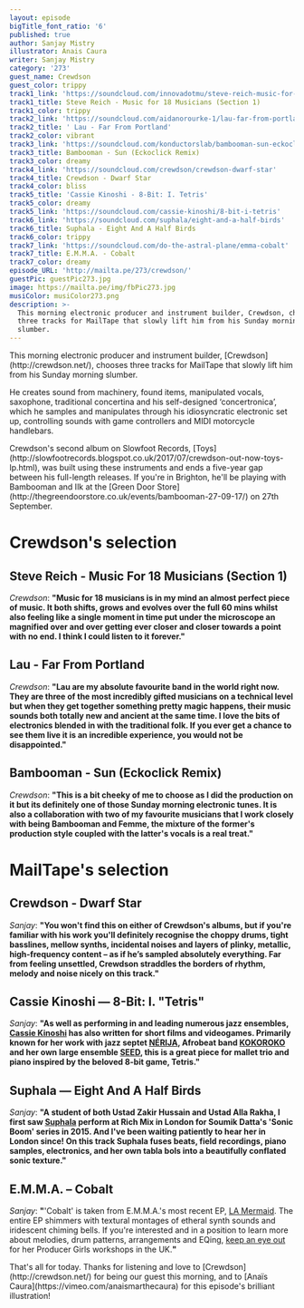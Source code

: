 ```yaml
---
layout: episode
bigTitle_font_ratio: '6'
published: true
author: Sanjay Mistry
illustrator: Anais Caura
writer: Sanjay Mistry
category: '273'
guest_name: Crewdson
guest_color: trippy
track1_link: 'https://soundcloud.com/innovadotmu/steve-reich-music-for-18'
track1_title: Steve Reich - Music for 18 Musicians (Section 1)
track1_color: trippy
track2_link: 'https://soundcloud.com/aidanorourke-1/lau-far-from-portland'
track2_title: ' Lau - Far From Portland'
track2_color: vibrant
track3_link: 'https://soundcloud.com/konductorslab/bambooman-sun-eckoclick-remix'
track3_title: Bambooman - Sun (Eckoclick Remix)
track3_color: dreamy
track4_link: 'https://soundcloud.com/crewdson/crewdson-dwarf-star'
track4_title: Crewdson - Dwarf Star
track4_color: bliss
track5_title: 'Cassie Kinoshi - 8-Bit: I. Tetris'
track5_color: dreamy
track5_link: 'https://soundcloud.com/cassie-kinoshi/8-bit-i-tetris'
track6_link: 'https://soundcloud.com/suphala/eight-and-a-half-birds'
track6_title: Suphala - Eight And A Half Birds
track6_color: trippy
track7_link: 'https://soundcloud.com/do-the-astral-plane/emma-cobalt'
track7_title: E.M.M.A. - Cobalt
track7_color: dreamy
episode_URL: 'http://mailta.pe/273/crewdson/'
guestPic: guestPic273.jpg
image: https://mailta.pe/img/fbPic273.jpg
musiColor: musiColor273.png
description: >-
  This morning electronic producer and instrument builder, Crewdson, chooses
  three tracks for MailTape that slowly lift him from his Sunday morning
  slumber.
---
```

<p id="introduction">This morning electronic producer and instrument builder, [Crewdson](http://crewdson.net/), chooses three tracks for MailTape that slowly lift him from his Sunday morning slumber.</p>
<p>He creates sound from machinery, found items, manipulated vocals, saxophone, traditional concertina and his self-designed ‘concertronica’, which he samples and manipulates through his idiosyncratic electronic set up, controlling sounds with game controllers and MIDI motorcycle handlebars.</p>
<p>Crewdson's second album on Slowfoot Records, [Toys](http://slowfootrecords.blogspot.co.uk/2017/07/crewdson-out-now-toys-lp.html), was built using these instruments and ends a five-year gap between his full-length releases. If you're in Brighton, he'll be playing with Bambooman and Ilk at the [Green Door Store](http://thegreendoorstore.co.uk/events/bambooman-27-09-17/) on 27th September.</p> 


# Crewdson's selection


## Steve Reich - Music For 18 Musicians (Section 1)
_Crewdson_: **"**Music for 18 musicians is in my mind an almost perfect piece of music. It both shifts, grows and evolves over the full 60 mins whilst also feeling like a single moment in time put under the microscope an magnified over and over getting ever closer and closer towards a point with no end. I think I could listen to it forever.**"**

## Lau - Far From Portland
_Crewdson_: **"**Lau are my absolute favourite band in the world right now. They are three of the most incredibly gifted musicians on a technical level but when they get together something pretty magic happens, their music sounds both totally new and ancient at the same time. I love the bits of electronics blended in with the traditional folk. If you ever get a chance to see them live it is an incredible experience, you would not be disappointed.**"**

## Bambooman - Sun (Eckoclick Remix)
_Crewdson_: **"**This is a bit cheeky of me to choose as I did the production on it but its definitely one of those Sunday morning electronic tunes. It is also a collaboration with two of my favourite musicians that I work closely with being Bambooman and Femme, the mixture of the former's production style coupled with the latter's vocals is a real treat.**"**


# MailTape's selection

## Crewdson - Dwarf Star
_Sanjay_: **"**You won't find this on either of Crewdson's albums, but if you're familiar with his work you'll definitely recognise the choppy drums, tight basslines, mellow synths, incidental noises and layers of plinky, metallic, high-frequency content – as if he’s sampled absolutely everything. Far from feeling unsettled, Crewdson straddles the borders of rhythm, melody and noise nicely on this track.**"**

## Cassie Kinoshi — 8-Bit: I. "Tetris"
_Sanjay_: **"**As well as performing in and leading numerous jazz ensembles, [Cassie Kinoshi](https://www.cassiekinoshi.com) has also written for short films and videogames. Primarily known for her work with jazz septet [NÉRIJA](http://www.nerijamusic.com/), Afrobeat band [KOKOROKO](https://www.facebook.com/kokorokomusic/) and her own large ensemble [SEED](https://www.facebook.com/seedensemble/), this is a great piece for mallet trio and piano inspired by the beloved 8-bit game, Tetris.**"**

## Suphala — Eight And A Half Birds
_Sanjay_: **"**A student of both Ustad Zakir Hussain and Ustad Alla Rakha, I first saw [Suphala](http://www.suphala.com/) perform at Rich Mix in London for Soumik Datta's 'Sonic Boom' series in 2015. And I've been waiting patiently to hear her in London since! On this track Suphala fuses beats, field recordings, piano samples, electronics, and her own tabla bols into a beautifully conflated sonic texture.**"**

## E.M.M.A. – Cobalt
_Sanjay_: **"**'Cobalt' is taken from E.M.M.A.'s most recent EP, [LA Mermaid](https://astralplanerecordings.bandcamp.com/album/la-mermaid). The entire EP shimmers with textural montages of etheral synth sounds and iridescent chiming bells. If you're interested and in a position to learn more about melodies, drum patterns, arrangements and EQing, [keep an eye out](https://twitter.com/oiiiemma) for her Producer Girls workshops in the UK.**"**

<p id="outroduction">That's all for today. Thanks for listening and love to [Crewdson](http://crewdson.net/) for being our guest this morning, and to [Anaïs Caura](https://vimeo.com/anaismarthecaura) for this episode's brilliant illustration!</p>

